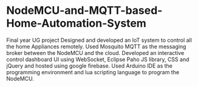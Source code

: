# NodeMCU-and-MQTT-based-Home-Automation-System
Final year UG project
Designed and developed an IoT system to control all the home Appliances remotely. 
Used Mosquito MQTT as the messaging broker between the NodeMCU and the cloud. 
Developed an interactive control dashboard UI using WebSocket, Eclipse Paho JS library, CSS and jQuery and hosted using google firebase.
Used Arduino IDE as the programming environment and lua scripting language to program the NodeMCU.
